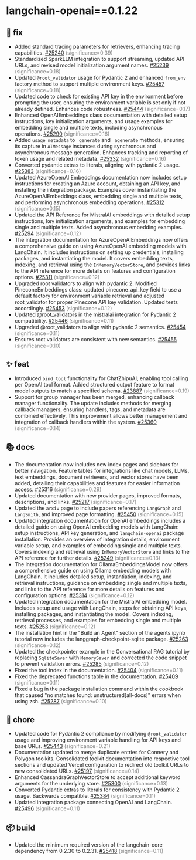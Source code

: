 # langchain-openai==0.1.22
## 🐛 fix
- Added standard tracing parameters for retrievers, enhancing tracing capabilities. [#25240](https://github.com/langchain-ai/langchain/pull/25240) <span style='color:grey;'>(significance=0.39)</span>
- Standardized SparkLLM integration to support streaming, updated API URLs, and revised model initialization argument names. [#25239](https://github.com/langchain-ai/langchain/pull/25239) <span style='color:grey;'>(significance=0.18)</span>
- Updated `@root_validator` usage for Pydantic 2 and enhanced `from_env` factory method to support multiple environment keys. [#25457](https://github.com/langchain-ai/langchain/pull/25457) <span style='color:grey;'>(significance=0.18)</span>
- Updated code to check for existing API key in the environment before prompting the user, ensuring the environment variable is set only if not already defined. Enhances code robustness. [#25444](https://github.com/langchain-ai/langchain/pull/25444) <span style='color:grey;'>(significance=0.17)</span>
- Enhanced OpenAIEmbeddings class documentation with detailed setup instructions, key initialization arguments, and usage examples for embedding single and multiple texts, including asynchronous operations. [#25290](https://github.com/langchain-ai/langchain/pull/25290) <span style='color:grey;'>(significance=0.16)</span>
- Added `usage_metadata` to `_generate` and `_agenerate` methods, ensuring its capture in `AIMessage` instances during synchronous and asynchronous message generation. Enhances tracking and reporting of token usage and related metadata. [#25332](https://github.com/langchain-ai/langchain/pull/25332) <span style='color:grey;'>(significance=0.16)</span>
- Converted pydantic extras to literals, aligning with pydantic 2 usage. [#25383](https://github.com/langchain-ai/langchain/pull/25383) <span style='color:grey;'>(significance=0.16)</span>
- Updated AzureOpenAI Embeddings documentation now includes setup instructions for creating an Azure account, obtaining an API key, and installing the integration package. Examples cover instantiating the AzureOpenAIEmbeddings class, embedding single and multiple texts, and performing asynchronous embedding operations. [#25312](https://github.com/langchain-ai/langchain/pull/25312) <span style='color:grey;'>(significance=0.15)</span>
- Updated the API Reference for MistralAI embeddings with detailed setup instructions, key initialization arguments, and examples for embedding single and multiple texts. Added asynchronous embedding examples. [#25294](https://github.com/langchain-ai/langchain/pull/25294) <span style='color:grey;'>(significance=0.12)</span>
- The integration documentation for AzureOpenAIEmbeddings now offers a comprehensive guide on using AzureOpenAI embedding models with LangChain. It includes instructions on setting up credentials, installing packages, and instantiating the model. It covers embedding texts, indexing, and retrieval using the `InMemoryVectorStore`, and provides links to the API reference for more details on features and configuration options. [#25311](https://github.com/langchain-ai/langchain/pull/25311) <span style='color:grey;'>(significance=0.12)</span>
- Upgraded root validators to align with pydantic 2. Modified PineconeEmbeddings class: updated pinecone_api_key field to use a default factory for environment variable retrieval and adjusted root_validator for proper Pinecone API key validation. Updated tests accordingly. [#25453](https://github.com/langchain-ai/langchain/pull/25453) <span style='color:grey;'>(significance=0.12)</span>
- Updated @root_validators in the mistralai integration for Pydantic 2 compatibility. [#25446](https://github.com/langchain-ai/langchain/pull/25446) <span style='color:grey;'>(significance=0.11)</span>
- Upgraded @root_validators to align with pydantic 2 semantics. [#25454](https://github.com/langchain-ai/langchain/pull/25454) <span style='color:grey;'>(significance=0.11)</span>
- Ensures root validators are consistent with new semantics. [#25455](https://github.com/langchain-ai/langchain/pull/25455) <span style='color:grey;'>(significance=0.10)</span>

## ✨ feat
- Introduced `bind_tool` functionality for ChatZhipuAI, enabling tool calling per OpenAI tool format. Added structured output feature to format model outputs to match a specified schema. [#23887](https://github.com/langchain-ai/langchain/pull/23887) <span style='color:grey;'>(significance=0.19)</span>
- Support for group manager has been merged, enhancing callback manager functionality. The update includes methods for merging callback managers, ensuring handlers, tags, and metadata are combined effectively. This improvement allows better management and integration of callback handlers within the system. [#25360](https://github.com/langchain-ai/langchain/pull/25360) <span style='color:grey;'>(significance=0.14)</span>

## 📚 docs
- The documentation now includes new index pages and sidebars for better navigation. Feature tables for integrations like chat models, LLMs, text embeddings, document retrievers, and vector stores have been added, detailing their capabilities and features for easier information access. [#25316](https://github.com/langchain-ai/langchain/pull/25316) <span style='color:grey;'>(significance=0.29)</span>
- Updated documentation with new provider pages, improved formats, descriptions, and links. [#25217](https://github.com/langchain-ai/langchain/pull/25217) <span style='color:grey;'>(significance=0.17)</span>
- Updated the `arxiv` page to include papers referencing `LangGraph` and `LangSmith`, and improved page formatting. [#25450](https://github.com/langchain-ai/langchain/pull/25450) <span style='color:grey;'>(significance=0.15)</span>
- Updated integration documentation for OpenAI embeddings includes a detailed guide on using OpenAI embedding models with LangChain: setup instructions, API key generation, and `langchain-openai` package installation. Provides an overview of integration details, environment variable setup, and examples of embedding single and multiple texts. Covers indexing and retrieval using `InMemoryVectorStore` and links to the API reference for further details. [#25249](https://github.com/langchain-ai/langchain/pull/25249) <span style='color:grey;'>(significance=0.13)</span>
- The integration documentation for OllamaEmbeddingsModel now offers a comprehensive guide on using Ollama embedding models with LangChain. It includes detailed setup, instantiation, indexing, and retrieval instructions, guidance on embedding single and multiple texts, and links to the API reference for more details on features and configuration options. [#25314](https://github.com/langchain-ai/langchain/pull/25314) <span style='color:grey;'>(significance=0.12)</span>
- Updated integration documentation for the MistralAI embedding model. Includes setup and usage with LangChain, steps for obtaining API keys, installing packages, and instantiating the model. Covers indexing, retrieval processes, and examples for embedding single and multiple texts. [#25253](https://github.com/langchain-ai/langchain/pull/25253) <span style='color:grey;'>(significance=0.12)</span>
- The installation hint in the "Build an Agent" section of the agents.ipynb tutorial now includes the langgraph-checkpoint-sqlite package. [#25263](https://github.com/langchain-ai/langchain/pull/25263) <span style='color:grey;'>(significance=0.12)</span>
- Updated the checkpointer example in the Conversational RAG tutorial by replacing `SqliteSaver` with `MemorySaver` and corrected the code snippet to prevent validation errors. [#25285](https://github.com/langchain-ai/langchain/pull/25285) <span style='color:grey;'>(significance=0.12)</span>
- Fixed the tool index in the documentation. [#25404](https://github.com/langchain-ai/langchain/pull/25404) <span style='color:grey;'>(significance=0.11)</span>
- Fixed the deprecated functions table in the documentation. [#25409](https://github.com/langchain-ai/langchain/pull/25409) <span style='color:grey;'>(significance=0.11)</span>
- Fixed a bug in the package installation command within the cookbook that caused "no matches found: unstructured[all-docs]" errors when using zsh. [#25287](https://github.com/langchain-ai/langchain/pull/25287) <span style='color:grey;'>(significance=0.10)</span>

## 🔧 chore
- Updated code for Pydantic 2 compliance by modifying `@root_validator` usage and improving environment variable handling for API keys and base URLs. [#25443](https://github.com/langchain-ai/langchain/pull/25443) <span style='color:grey;'>(significance=0.21)</span>
- Documentation updated to merge duplicate entries for Connery and Polygon toolkits. Consolidated toolkit documentation into respective tool sections and updated Vercel configuration to redirect old toolkit URLs to new consolidated URLs. [#25197](https://github.com/langchain-ai/langchain/pull/25197) <span style='color:grey;'>(significance=0.14)</span>
- Enhanced CassandraGraphVectorStore to accept additional keyword arguments for the underlying store. [#25300](https://github.com/langchain-ai/langchain/pull/25300) <span style='color:grey;'>(significance=0.13)</span>
- Converted Pydantic extras to literals for consistency with Pydantic 2 usage. Backwards compatible. [#25384](https://github.com/langchain-ai/langchain/pull/25384) <span style='color:grey;'>(significance=0.11)</span>
- Updated integration package connecting OpenAI and LangChain. [#25496](https://github.com/langchain-ai/langchain/pull/25496) <span style='color:grey;'>(significance=0.11)</span>

## 📦 build
- Updated the minimum required version of the langchain-core dependency from 0.2.30 to 0.2.31. [#25418](https://github.com/langchain-ai/langchain/pull/25418) <span style='color:grey;'>(significance=0.11)</span>